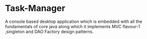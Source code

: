 # Task-Manager
A console based desktop application which is embedded with all the fundamentals of core java along which it implements MVC flavour-1 ,singleton and DAO Factory design patterns.
